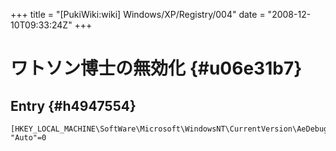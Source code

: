 +++
title = "[PukiWiki:wiki] Windows/XP/Registry/004"
date = "2008-12-10T09:33:24Z"
+++

# ワトソン博士の無効化  {#u06e31b7}


## Entry  {#h4947554}

```
[HKEY_LOCAL_MACHINE\SoftWare\Microsoft\WindowsNT\CurrentVersion\AeDebug]
"Auto"=0
```

